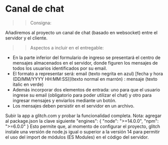# Canal de chat

>> Consigna:
 
Añadiremos al proyecto un canal de chat (basado en websocket) entre el servidor y
el cliente.

>> Aspectos a incluir en el entregable:

- En la parte inferior del formulario de ingreso se presentará el centro de mensajes
almacenados en el servidor, donde figuren los mensajes de todos los usuarios identificados
por su email.
- El formato a representar será: email (texto negrita en azul) [fecha y hora (DD/MM/YYYY
HH:MM:SS)](texto normal en marrón) : mensaje (texto italic en verde)
- Además incorporar dos elementos de entrada: uno para que el usuario ingrese su email
(obligatorio para poder utilizar el chat) y otro para ingresar mensajes y enviarlos mediante un
botón.
- Los mensajes deben persistir en el servidor en un archivo.

Subir la app a glitch.com y probar la funcionalidad completa.
Nota: agregar al package.json la clave siguiente
"engines": {
"node": ">=14.0.0",
"npm": ">=6.0.0"
}
Esto permite que, al momento de configurar el proyecto, glitch instale una versión de node.js igual
o superior a la versión 14 para permitir el uso del import de módulos (ES Modules) en el código del
servidor.
